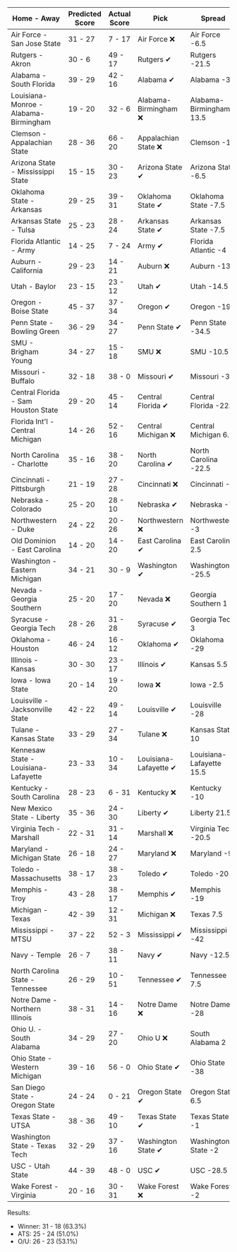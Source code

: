 Home - Away | Predicted Score | Actual Score | Pick | Spread | ATS Pick | O/U | O/U Pick
--- | --- | --- | --- | --- | --- | --- | ---
Air Force - San Jose State | 31 - 27 | 7 - 17 | Air Force ❌ | Air Force -6.5 | San Jose State ✔ | 46 | Over ❌
Rutgers - Akron | 30 - 6 | 49 - 17 | Rutgers ✔ | Rutgers -21.5 | Rutgers ✔ | 39 | Under ❌
Alabama - South Florida | 39 - 29 | 42 - 16 | Alabama ✔ | Alabama -31 | South Florida ✔ | 63.5 | Over ❌
Louisiana-Monroe - Alabama-Birmingham | 19 - 20 | 32 - 6 | Alabama-Birmingham ❌ | Alabama-Birmingham 13.5 | Louisiana-Monroe ✔ | 53.5 | Under ✔
Clemson - Appalachian State | 28 - 36 | 66 - 20 | Appalachian State ❌ | Clemson -18 | Appalachian State ❌ | 54 | Over ✔
Arizona State - Mississippi State | 15 - 15 | 30 - 23 | Arizona State ✔ | Arizona State -6.5 | Mississippi State ❌ | 59.5 | Under ✔
Oklahoma State - Arkansas | 29 - 25 | 39 - 31 | Oklahoma State ✔ | Oklahoma State -7.5 | Arkansas ❌ | 63 | Under ❌
Arkansas State - Tulsa | 25 - 23 | 28 - 24 | Arkansas State ✔ | Arkansas State -7.5 | Tulsa ✔ | 65 | Under ✔
Florida Atlantic - Army | 14 - 25 | 7 - 24 | Army ✔ | Florida Atlantic -4 | Army ✔ | 43 | Under ✔
Auburn - California | 29 - 23 | 14 - 21 | Auburn ❌ | Auburn -13 | California ✔ | 53.5 | Under ✔
Utah - Baylor | 23 - 15 | 23 - 12 | Utah ✔ | Utah -14.5 | Baylor ✔ | 54.5 | Under ✔
Oregon - Boise State | 45 - 37 | 37 - 34 | Oregon ✔ | Oregon -19 | Boise State ✔ | 61 | Over ✔
Penn State - Bowling Green | 36 - 29 | 34 - 27 | Penn State ✔ | Penn State -34.5 | Bowling Green ✔ | 49 | Over ✔
SMU - Brigham Young | 34 - 27 | 15 - 18 | SMU ❌ | SMU -10.5 | Brigham Young ✔ | 56 | Over ❌
Missouri - Buffalo | 32 - 18 | 38 - 0 | Missouri ✔ | Missouri -34 | Buffalo ❌ | 51 | Under ✔
Central Florida - Sam Houston State | 29 - 20 | 45 - 14 | Central Florida ✔ | Central Florida -22.5 | Sam Houston State ❌ | 58 | Under ❌
Florida Int'l - Central Michigan | 14 - 26 | 52 - 16 | Central Michigan ❌ | Central Michigan 6.5 | Central Michigan ❌ | 51.5 | Under ❌
North Carolina - Charlotte | 35 - 16 | 38 - 20 | North Carolina ✔ | North Carolina -22.5 | Charlotte ✔ | 47 | Over ✔
Cincinnati - Pittsburgh | 21 - 19 | 27 - 28 | Cincinnati ❌ | Cincinnati -2 | Cincinnati ❌ | 62.5 | Under ✔
Nebraska - Colorado | 25 - 20 | 28 - 10 | Nebraska ✔ | Nebraska -7 | Colorado ❌ | 59 | Under ✔
Northwestern - Duke | 24 - 22 | 20 - 26 | Northwestern ❌ | Northwestern -3 | Duke ✔ | 36.5 | Over ✔
Old Dominion - East Carolina | 14 - 20 | 14 - 20 | East Carolina ✔ | East Carolina 2.5 | East Carolina ✔ | 55.5 | Under ✔
Washington - Eastern Michigan | 34 - 21 | 30 - 9 | Washington ✔ | Washington -25.5 | Eastern Michigan ✔ | 47.5 | Over ❌
Nevada - Georgia Southern | 25 - 20 | 17 - 20 | Nevada ❌ | Georgia Southern 1 | Nevada ❌ | 58 | Under ✔
Syracuse - Georgia Tech | 28 - 26 | 31 - 28 | Syracuse ✔ | Georgia Tech 3 | Syracuse ❌ | 62 | Under ✔
Oklahoma - Houston | 46 - 24 | 16 - 12 | Oklahoma ✔ | Oklahoma -29 | Houston ✔ | 49 | Over ❌
Illinois - Kansas | 30 - 30 | 23 - 17 | Illinois ✔ | Kansas 5.5 | Illinois ✔ | 55.5 | Over ❌
Iowa - Iowa State | 20 - 14 | 19 - 20 | Iowa ❌ | Iowa -2.5 | Iowa ❌ | 35.5 | Under ❌
Louisville - Jacksonville State | 42 - 22 | 49 - 14 | Louisville ✔ | Louisville -28 | Jacksonville State ❌ | 58 | Over ✔
Tulane - Kansas State | 33 - 29 | 27 - 34 | Tulane ❌ | Kansas State 10 | Tulane ❌ | 48.5 | Over ✔
Kennesaw State - Louisiana-Lafayette | 23 - 33 | 10 - 34 | Louisiana-Lafayette ✔ | Louisiana-Lafayette 15.5 | Kennesaw State ❌ | 47.5 | Over ❌
Kentucky - South Carolina | 28 - 23 | 6 - 31 | Kentucky ❌ | Kentucky -10 | South Carolina ✔ | 43 | Over ❌
New Mexico State - Liberty | 35 - 36 | 24 - 30 | Liberty ✔ | Liberty 21.5 | New Mexico State ❌ | 56.5 | Over ❌
Virginia Tech - Marshall | 22 - 31 | 31 - 14 | Marshall ❌ | Virginia Tech -20.5 | Marshall ✔ | 52 | Over ❌
Maryland - Michigan State | 26 - 18 | 24 - 27 | Maryland ❌ | Maryland -9 | Michigan State ✔ | 43.5 | Over ✔
Toledo - Massachusetts | 38 - 17 | 38 - 23 | Toledo ✔ | Toledo -20 | Toledo ❌ | 51 | Over ✔
Memphis - Troy | 43 - 28 | 38 - 17 | Memphis ✔ | Memphis -19 | Troy ❌ | 57.5 | Over ❌
Michigan - Texas | 42 - 39 | 12 - 31 | Michigan ❌ | Texas 7.5 | Michigan ❌ | 42.5 | Over ✔
Mississippi - MTSU | 37 - 22 | 52 - 3 | Mississippi ✔ | Mississippi -42 | MTSU ❌ | 63.5 | Under ✔
Navy - Temple | 26 - 7 | 38 - 11 | Navy ✔ | Navy -12.5 | Navy ✔ | 42 | Under ❌
North Carolina State - Tennessee | 26 - 29 | 10 - 51 | Tennessee ✔ | Tennessee 7.5 | North Carolina State ❌ | 61 | Under ❌
Notre Dame - Northern Illinois | 38 - 31 | 14 - 16 | Notre Dame ❌ | Notre Dame -28 | Northern Illinois ✔ | 44.5 | Over ❌
Ohio U. - South Alabama | 34 - 29 | 27 - 20 | Ohio U ❌ | South Alabama 2 | Ohio U. ✔ | 56.5 | Over ❌
Ohio State - Western Michigan | 39 - 16 | 56 - 0 | Ohio State ✔ | Ohio State -38 | Western Michigan ❌ | 54 | Over ✔
San Diego State - Oregon State | 24 - 24 | 0 - 21 | Oregon State ✔ | Oregon State 6.5 | San Diego State ❌ | 55.5 | Under ✔
Texas State - UTSA | 38 - 36 | 49 - 10 | Texas State ✔ | Texas State -1 | Texas State ✔ | 63.5 | Over ❌
Washington State - Texas Tech | 32 - 29 | 37 - 16 | Washington State ✔ | Washington State -2 | Washington State ✔ | 65.5 | Under ✔
USC - Utah State | 44 - 39 | 48 - 0 | USC ✔ | USC -28.5 | Utah State ❌ | 64 | Over ❌
Wake Forest - Virginia | 20 - 16 | 30 - 31 | Wake Forest ❌ | Wake Forest -2 | Wake Forest ❌ | 57 | Under ❌


Results:
* Winner: 31 - 18 (63.3%)
* ATS: 25 - 24 (51.0%)
* O/U: 26 - 23 (53.1%)
